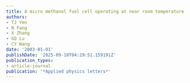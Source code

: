 ```yaml
---
title: A micro methanol fuel cell operating at near room temperature
authors:
- TJ Yen
- N Fang
- X Zhang
- GQ Lu
- CY Wang
date: '2003-01-01'
publishDate: '2025-09-18T04:29:51.159191Z'
publication_types:
- article-journal
publication: '*Applied physics letters*'
---
```

